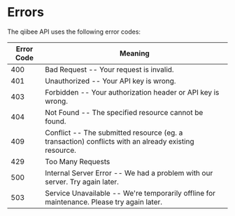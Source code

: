 # Errors

The qiibee API uses the following error codes:

Error Code | Meaning
---------- | -------
400 | Bad Request -- Your request is invalid.
401 | Unauthorized -- Your API key is wrong.
403 | Forbidden -- Your authorization header or API key is wrong.
404 | Not Found -- The specified resource cannot be found.
409 | Conflict -- The submitted resource (eg. a transaction) conflicts with an already existing resource.
429 | Too Many Requests
500 | Internal Server Error -- We had a problem with our server. Try again later.
503 | Service Unavailable -- We're temporarily offline for maintenance. Please try again later.
